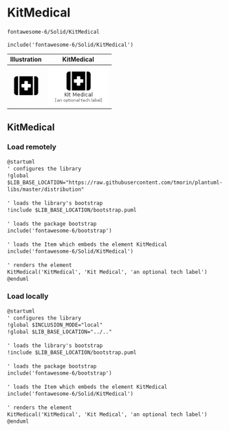 # KitMedical


```text
fontawesome-6/Solid/KitMedical
```

```text
include('fontawesome-6/Solid/KitMedical')
```



| Illustration | KitMedical |
| :---: | :---: |
| ![illustration for Illustration](../../fontawesome-6/Solid/KitMedical.png) | ![illustration for KitMedical](../../fontawesome-6/Solid/KitMedical.Local.png) |




## KitMedical

### Load remotely
```plantuml
@startuml
' configures the library
!global $LIB_BASE_LOCATION="https://raw.githubusercontent.com/tmorin/plantuml-libs/master/distribution"

' loads the library's bootstrap
!include $LIB_BASE_LOCATION/bootstrap.puml

' loads the package bootstrap
include('fontawesome-6/bootstrap')

' loads the Item which embeds the element KitMedical
include('fontawesome-6/Solid/KitMedical')

' renders the element
KitMedical('KitMedical', 'Kit Medical', 'an optional tech label')
@enduml
```

### Load locally
```plantuml
@startuml
' configures the library
!global $INCLUSION_MODE="local"
!global $LIB_BASE_LOCATION="../.."

' loads the library's bootstrap
!include $LIB_BASE_LOCATION/bootstrap.puml

' loads the package bootstrap
include('fontawesome-6/bootstrap')

' loads the Item which embeds the element KitMedical
include('fontawesome-6/Solid/KitMedical')

' renders the element
KitMedical('KitMedical', 'Kit Medical', 'an optional tech label')
@enduml
```

